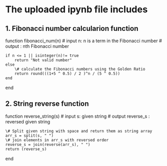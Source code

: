 # The uploaded ipynb file includes 
## 1. Fibonacci number calcularion function 
     
function fibonacci_num(n) 
\# input n: n is a term in the Fibonacci number
\# output : nth Fibonacci number 
    
    if n <= 1 || isinteger(n)!= true 
        return "Not valid number"
    else
        \# calculate the Fibonacci numbers using the Golden Ratio
        return round(((1+5 ^ 0.5) / 2 )^n / (5 ^ 0.5))
    end
end
      
## 2. String reverse function
function reverse_string(s)
\# input s: given string
\# output reverse_s : reversed given string
    
    \# Split given string with space and return them as string array
    arr_s = split(s, " ") 
    \# join elements in arr_s with reversed order
    reverse_s = join(reverse(arr_s), " ")
    return (reverse_s)
end
